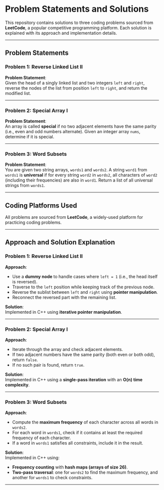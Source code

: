 # Problem Statements and Solutions

This repository contains solutions to three coding problems sourced from **LeetCode**, a popular competitive programming platform. Each solution is explained with its approach and implementation details.

---

## Problem Statements

### Problem 1: Reverse Linked List II
**Problem Statement**:  
Given the head of a singly linked list and two integers `left` and `right`, reverse the nodes of the list from position `left` to `right`, and return the modified list.

---

### Problem 2: Special Array I
**Problem Statement**:  
An array is called **special** if no two adjacent elements have the same parity (i.e., even and odd numbers alternate). Given an integer array `nums`, determine if it is special.

---

### Problem 3: Word Subsets
**Problem Statement**:  
You are given two string arrays, `words1` and `words2`. A string `word1` from `words1` is **universal** if for every string `word2` in `words2`, all characters of `word2` (including their frequencies) are also in `word1`. Return a list of all universal strings from `words1`.

---

## Coding Platforms Used
All problems are sourced from **LeetCode**, a widely-used platform for practicing coding problems.

---

## Approach and Solution Explanation

### Problem 1: Reverse Linked List II
**Approach**:
- Use a **dummy node** to handle cases where `left = 1` (i.e., the head itself is reversed).
- Traverse to the `left` position while keeping track of the previous node.
- Reverse the sublist between `left` and `right` using **pointer manipulation**.
- Reconnect the reversed part with the remaining list.

**Solution**:  
Implemented in C++ using **iterative pointer manipulation**.

---

### Problem 2: Special Array I
**Approach**:
- Iterate through the array and check adjacent elements.
- If two adjacent numbers have the same parity (both even or both odd), return `false`.
- If no such pair is found, return `true`.

**Solution**:  
Implemented in C++ using a **single-pass iteration** with an **O(n) time complexity**.

---

### Problem 3: Word Subsets
**Approach**:
- Compute the **maximum frequency** of each character across all words in `words2`.
- For each word in `words1`, check if it contains at least the required frequency of each character.
- If a word in `words1` satisfies all constraints, include it in the result.

**Solution**:  
Implemented in C++ using:
- **Frequency counting** with **hash maps (arrays of size 26)**.
- **Two-pass traversal**: one for `words2` to find the maximum frequency, and another for `words1` to check constraints.

---

